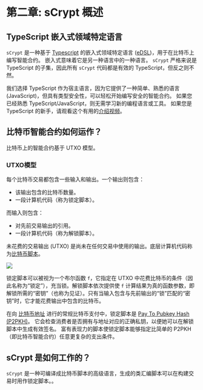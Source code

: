 # 第二章: sCrypt 概述

## TypeScript 嵌入式领域特定语言

`sCrypt` 是一种基于 [Typescript](https://www.typescriptlang.org/) 的嵌入式领域特定语言 ([eDSL](https://en.wikipedia.org/wiki/Domain-specific_language#External_and_Embedded_Domain_Specific_Languages))，用于在比特币上编写智能合约。 嵌入式意味着它是另一种语言中的一种语言。 `sCrypt` 严格来说是 TypeScript 的子集，因此所有 `sCrypt` 代码都是有效的 TypeScript，但反之则不然。

我们选择 TypeScript 作为宿主语言，因为它提供了一种简单、熟悉的语言 (JavaScript)，但具有类型安全性，可以轻松开始编写安全的智能合约。 如果您已经熟悉 TypeScript/JavaScript，则无需学习新的编程语言或工具。 如果您是 TypeScript 的新手，请观看这个有用的[介绍视频](https://www.youtube.com/watch?v=ahCwqrYpIuM)。


## 比特币智能合约如何运作？

比特币上的智能合约基于 UTXO 模型。

### UTXO模型

每个比特币交易都包含一些输入和输出。一个输出则包含：

- 该输出包含的比特币数量。
- 一段计算机代码（称为锁定脚本）。

而输入则包含：

- 对先前交易输出的引用。
- 一段计算机代码（称为解锁脚本）。


未花费的交易输出 (UTXO) 是尚未在任何交易中使用的输出。底层计算机代码称为[比特币脚本](https://wiki.bitcoinsv.io/index.php/Script)。

![](https://docs.scrypt.io/assets/images/utxo-a4cf31c29158072cdfbfae3366522ba5.jpg)


锁定脚本可以被视为一个布尔函数 `f`，它指定在 UTXO 中花费比特币的条件（因此名称为“锁定”），充当锁。解锁脚本依次提供使 `f` 计算结果为真的函数参数，即解锁所需的“密钥”（也称为见证）。只有当输入包含与先前输出的“锁”匹配的“密钥”时，它才能花费输出中包含的比特币。


在向 [比特币地址](https://wiki.bitcoinsv.io/index.php/Bitcoin_address) 进行的常规比特币支付中，锁定脚本是 [Pay To Pubkey Hash (P2PKH)](https://learnmeabitcoin.com/technical/p2pkh)。 它会检查消费者是否拥有与地址对应的正确私钥，以便她可以在解锁脚本中生成有效签名。 富有表现力的脚本使锁定脚本能够指定比简单的 P2PKH（即比特币智能合约）任意更复杂的支出条件。

## sCrypt 是如何工作的？

`sCrypt` 是一种可编译成比特币脚本的高级语言，生成的类汇编脚本可以在构建交易时用作锁定脚本。。